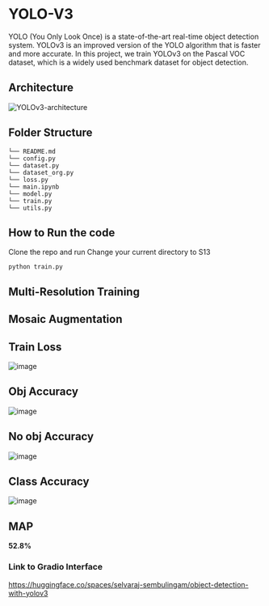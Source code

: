 # YOLO-V3

YOLO (You Only Look Once) is a state-of-the-art real-time object detection system. YOLOv3 is an improved version of the YOLO algorithm that is faster and more accurate. In this project, we train YOLOv3 on the Pascal VOC dataset, which is a widely used benchmark dataset for object detection.

## Architecture
![YOLOv3-architecture](https://github.com/selvaraj-sembulingam/ERA-V1/assets/66372829/043a5fff-9619-4863-8a23-67c5a87a94fe)

## Folder Structure
```
└── README.md
└── config.py
└── dataset.py
└── dataset_org.py
└── loss.py
└── main.ipynb
└── model.py
└── train.py
└── utils.py
```

## How to Run the code
Clone the repo and run
Change your current directory to S13
```
python train.py
```


## Multi-Resolution Training

## Mosaic Augmentation

## Train Loss
![image](https://github.com/selvaraj-sembulingam/ERA-V1/assets/66372829/44682b76-2874-4450-aee2-5f3f3d2f76ee)

## Obj Accuracy
![image](https://github.com/selvaraj-sembulingam/ERA-V1/assets/66372829/51719c5e-2b7c-4eb5-857e-96da5172b856)

## No obj Accuracy
![image](https://github.com/selvaraj-sembulingam/ERA-V1/assets/66372829/46fddff2-69d4-4b0f-8626-fbe98b2a7d2b)

## Class Accuracy
![image](https://github.com/selvaraj-sembulingam/ERA-V1/assets/66372829/a88fc0ae-2691-4654-ba33-063090ce5c4d)

## MAP
**52.8%**

### Link to Gradio Interface
https://huggingface.co/spaces/selvaraj-sembulingam/object-detection-with-yolov3


